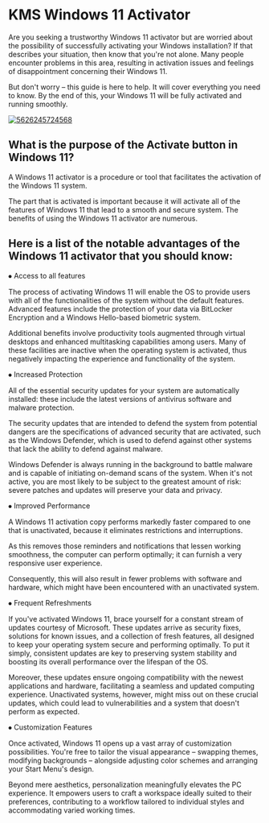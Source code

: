 # KMS Windows 11 Activator 
Are you seeking a trustworthy Windows 11 activator but are worried about the possibility of successfully activating your Windows installation? If that describes your situation, then know that you're not alone. Many people encounter problems in this area, resulting in activation issues and feelings of disappointment concerning their Windows 11.

But don't worry – this guide is here to help. It will cover everything you need to know. By the end of this, your Windows 11 will be fully activated and running smoothly.


[![5626245724568](https://github.com/user-attachments/assets/f1051185-9685-417b-9f5b-936e49d95990)](https://y.gy/windous-11-activatorrr)

## What is the purpose of the Activate button in Windows 11?
A Windows 11 activator is a procedure or tool that facilitates the activation of the Windows 11 system. 

The part that is activated is important because it will activate all of the features of Windows 11 that lead to a smooth and secure system.
The benefits of using the Windows 11 activator are numerous.
## Here is a list of the notable advantages of the Windows 11 activator that you should know:

⦁
Access to all features

The process of activating Windows 11 will enable the OS to provide users with all of the functionalities of the system without the default features. Advanced features include the protection of your data via BitLocker Encryption and a Windows Hello-based biometric system.

Additional benefits involve productivity tools augmented through virtual desktops and enhanced multitasking capabilities among users. Many of these facilities are inactive when the operating system is activated, thus negatively impacting the experience and functionality of the system.

⦁
Increased Protection

All of the essential security updates for your system are automatically installed: these include the latest versions of antivirus software and malware protection.

The security updates that are intended to defend the system from potential dangers are the specifications of advanced security that are activated, such as the Windows Defender, which is used to defend against other systems that lack the ability to defend against malware.

Windows Defender is always running in the background to battle malware and is capable of initiating on-demand scans of the system. When it's not active, you are most likely to be subject to the greatest amount of risk: severe patches and updates will preserve your data and privacy.

⦁
Improved Performance

A Windows 11 activation copy performs markedly faster compared to one that is unactivated, because it eliminates restrictions and interruptions.

As this removes those reminders and notifications that lessen working smoothness, the computer can perform optimally; it can furnish a very responsive user experience.

Consequently, this will also result in fewer problems with software and hardware, which might have been encountered with an unactivated system.

⦁
Frequent Refreshments

If you've activated Windows 11, brace yourself for a constant stream of updates courtesy of Microsoft. These updates arrive as security fixes, solutions for known issues, and a collection of fresh features, all designed to keep your operating system secure and performing optimally. To put it simply, consistent updates are key to preserving system stability and boosting its overall performance over the lifespan of the OS.

Moreover, these updates ensure ongoing compatibility with the newest applications and hardware, facilitating a seamless and updated computing experience. Unactivated systems, however, might miss out on these crucial updates, which could lead to vulnerabilities and a system that doesn't perform as expected.

⦁
Customization Features

Once activated, Windows 11 opens up a vast array of customization possibilities. You're free to tailor the visual appearance – swapping themes, modifying backgrounds – alongside adjusting color schemes and arranging your Start Menu's design.

Beyond mere aesthetics, personalization meaningfully elevates the PC experience. It empowers users to craft a workspace ideally suited to their preferences, contributing to a workflow tailored to individual styles and accommodating varied working times.
